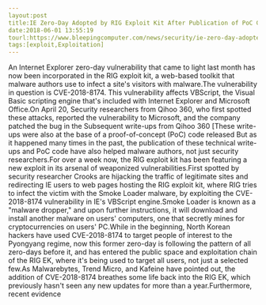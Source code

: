 ```yaml
---
layout:post
title:IE Zero-Day Adopted by RIG Exploit Kit After Publication of PoC Code
date:2018-06-01 13:55:19
tourl:https://www.bleepingcomputer.com/news/security/ie-zero-day-adopted-by-rig-exploit-kit-after-publication-of-poc-code/
tags:[exploit,Exploitation]
---
```

An Internet Explorer zero-day vulnerability that came to light last month has now been incorporated in the RIG exploit kit, a web-based toolkit that malware authors use to infect a site's visitors with malware.The vulnerability in question is CVE-2018-8174. This vulnerability affects VBScript, the Visual Basic scripting engine that's included with Internet Explorer and Microsoft Office.On April 20, Security researchers from Qihoo 360, who first spotted these attacks, reported the vulnerability to Microsoft, and the company patched the bug in the Subsequent write-ups from Qihoo 360 [These write-ups were also at the base of a proof-of-concept (PoC) code released But as it happened many times in the past, the publication of these technical write-ups and PoC code have also helped malware authors, not just security researchers.For over a week now, the RIG exploit kit has been featuring a new exploit in its arsenal of weaponized vulnerabilities.First spotted by security researcher Crooks are hijacking the traffic of legitimate sites and redirecting IE users to web pages hosting the RIG exploit kit, where RIG tries to infect the victim with the Smoke Loader malware, by exploiting the CVE-2018-8174 vulnerability in IE's VBScript engine.Smoke Loader is known as a "malware dropper," and upon further instructions, it will download and install another malware on users' computers, one that secretly mines for cryptocurrencies on users' PC.While in the beginning, North Korean hackers have used CVE-2018-8174 to target people of interest to the Pyongyang regime, now this former zero-day is following the pattern of all zero-days before it, and has entered the public space and exploitation chain of the RIG EK, where it's being used to target all users, not just a selected few.As Malwarebytes, Trend Micro, and Kafeine have pointed out, the addition of CVE-2018-8174 breathes some life back into the RIG EK, which previously hasn't seen any new updates for more than a year.Furthermore, recent evidence 